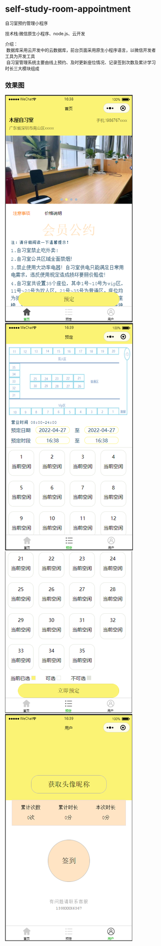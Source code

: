 # self-study-room-appointment
自习室预约管理小程序

技术栈:微信原生小程序、node.js、云开发

介绍：<br>
&nbsp;数据库采用云开发中的云数据库，前台页面采用原生小程序语言，以微信开发者工具为开发工具 <br>
&nbsp;自习室管理系统主要由线上预约、及时更新座位情况、记录签到次数及累计学习时长三大模块组成
## 效果图<br>
![首页](https://github.com/ShiJiqing757/self-study-room-appointment/blob/main/%E6%95%88%E6%9E%9C%E5%9B%BE/%E9%A6%96%E9%A1%B5.png?raw=true)
<br>
![预定(1)](https://github.com/ShiJiqing757/self-study-room-appointment/blob/main/%E6%95%88%E6%9E%9C%E5%9B%BE/%E9%A2%84%E5%AE%9A(1).png?raw=true)
<br>
![预定(2)](https://github.com/ShiJiqing757/self-study-room-appointment/blob/main/%E6%95%88%E6%9E%9C%E5%9B%BE/%E9%A2%84%E5%AE%9A(2).png?raw=true)
<br>
![用户](https://github.com/ShiJiqing757/self-study-room-appointment/blob/main/%E6%95%88%E6%9E%9C%E5%9B%BE/%E7%94%A8%E6%88%B7.png?raw=true)